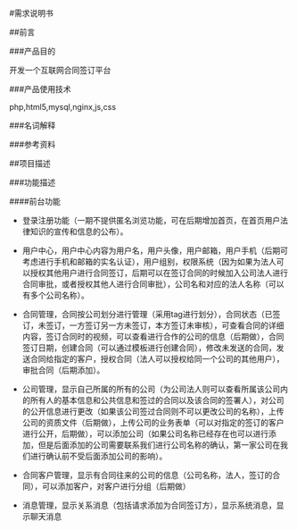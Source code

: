 #需求说明书

##前言

###产品目的

开发一个互联网合同签订平台

###产品使用技术

php,html5,mysql,nginx,js,css

###名词解释

###参考资料

##项目描述

###功能描述

####前台功能
	
- 登录注册功能（一期不提供匿名浏览功能，可在后期增加首页，在首页用户法律知识的宣传和信息的公布）。
	
- 用户中心，用户中心内容为用户名，用户头像，用户邮箱，用户手机（后期可考虑进行手机和邮箱的实名认证），用户组别，权限系统（因为如果为法人可以授权其他用户进行合同签订，后期可以在签订合同的时候加入公司法人进行合同审批，或者授权其他人进行合同审批），公司名和对应的法人名称（可以有多个公司名称）。
	
- 合同管理，合同按公司划分进行管理（采用tag进行划分），合同状态（已签订，未签订，一方签订另一方未签订，本方签订未审核），可查看合同的详细内容，签订合同时的视频，可以查看进行合作的公司的信息（后期做），合同签订日期，创建合同（可以通过模板进行创建合同），修改未发送的合同，发送合同给指定的客户，授权合同（法人可以授权给同一个公司的其他用户），审批合同（后期添加）。

- 公司管理，显示自己所属的所有的公司（为公司法人则可以查看所属该公司内的所有人的基本信息和公共信息和签过的合同以及该合同的签署人），对公司的公开信息进行更改（如果该公司签过合同则不可以更改公司的名称），上传公司的资质文件（后期做），上传公司的业务表单（可以对指定的签订的客户进行公开，后期做），可以添加公司（如果公司名称已经存在也可以进行添加，但是后面添加的公司需要联系我们进行公司名称的确认，第一家公司在我们进行确认前不受后面添加公司的影响）。

- 合同客户管理，显示有合同往来的公司的信息（公司名称，法人，签订的合同），可以添加客户，对客户进行分组（后期做）

- 消息管理，显示关系消息（包括请求添加为合同签订方），显示系统消息，显示聊天消息